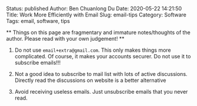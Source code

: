 Status: published
Author: Ben Chuanlong Du
Date: 2020-05-22 14:21:50
Title: Work More Efficiently with Email
Slug: email-tips
Category: Software
Tags: email, software, tips

**
Things on this page are fragmentary and immature notes/thoughts of the author. 
Please read with your own judgement!
**
 

1. Do not use `email+extra@gmail.com`. 
    This only makes things more complicated.
    Of course, 
    it makes your accounts securer.
    Do not use it to subscribe emails!!!

2. Not a good idea to subscribe to mail list with lots of active discussions.
    Directly read the discussions on website is a better alternative

3. Avoid receiving useless emails. 
    Just unsubscribe emails that you never read.

